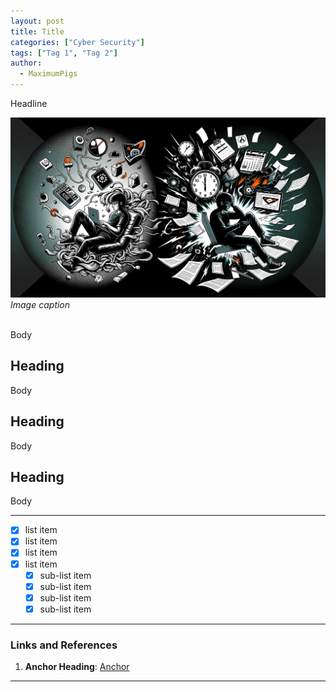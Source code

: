 ```yaml
---
layout: post
title: Title
categories: ["Cyber Security"]
tags: ["Tag 1", "Tag 2"]
author:
  - MaximumPigs
---
```


Headline

![Image Title](/assets/images/procrastination_vs_hyperfocus.webp "ChatGPT prompt")  
*Image caption*  
<br />

Body

## Heading

Body

## Heading

Body

## Heading

Body

-----------------------

- [X] list item
- [X] list item
- [X] list item
- [X] list item
  - [X] sub-list item
  - [X] sub-list item
  - [X] sub-list item
  - [X] sub-list item

---

### Links and References

1. **Anchor Heading**: [Anchor](https://url)

---

[1]: https://github.com/MaximumPigs/DetectionLab/tree/v0.1.0 "MaxiumumPigs DetectionLab Version 0.1.0"
